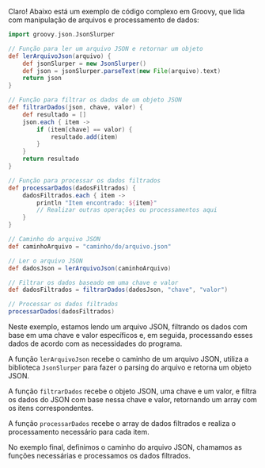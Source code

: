 Claro! Abaixo está um exemplo de código complexo em Groovy, que lida com manipulação de arquivos e processamento de dados:

```groovy
import groovy.json.JsonSlurper

// Função para ler um arquivo JSON e retornar um objeto
def lerArquivoJson(arquivo) {
    def jsonSlurper = new JsonSlurper()
    def json = jsonSlurper.parseText(new File(arquivo).text)
    return json
}

// Função para filtrar os dados de um objeto JSON
def filtrarDados(json, chave, valor) {
    def resultado = []
    json.each { item ->
        if (item[chave] == valor) {
            resultado.add(item)
        }
    }
    return resultado
}

// Função para processar os dados filtrados
def processarDados(dadosFiltrados) {
    dadosFiltrados.each { item ->
        println "Item encontrado: ${item}"
        // Realizar outras operações ou processamentos aqui
    }
}

// Caminho do arquivo JSON
def caminhoArquivo = "caminho/do/arquivo.json"

// Ler o arquivo JSON
def dadosJson = lerArquivoJson(caminhoArquivo)

// Filtrar os dados baseado em uma chave e valor
def dadosFiltrados = filtrarDados(dadosJson, "chave", "valor")

// Processar os dados filtrados
processarDados(dadosFiltrados)
```

Neste exemplo, estamos lendo um arquivo JSON, filtrando os dados com base em uma chave e valor específicos e, em seguida, processando esses dados de acordo com as necessidades do programa.

A função `lerArquivoJson` recebe o caminho de um arquivo JSON, utiliza a biblioteca `JsonSlurper` para fazer o parsing do arquivo e retorna um objeto JSON.

A função `filtrarDados` recebe o objeto JSON, uma chave e um valor, e filtra os dados do JSON com base nessa chave e valor, retornando um array com os itens correspondentes.

A função `processarDados` recebe o array de dados filtrados e realiza o processamento necessário para cada item.

No exemplo final, definimos o caminho do arquivo JSON, chamamos as funções necessárias e processamos os dados filtrados.
